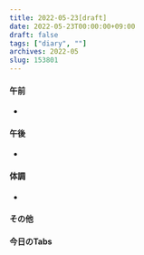 ```yaml
---
title: 2022-05-23[draft]
date: 2022-05-23T00:00:00+09:00
draft: false
tags: ["diary", ""]
archives: 2022-05
slug: 153801
---
```

#### 午前
- 
#### 午後
- 
#### 体調
- 
#### その他
#### 今日のTabs